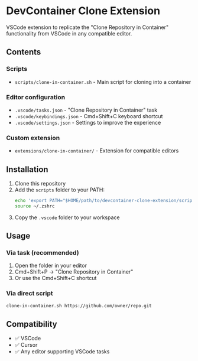 # DevContainer Clone Extension

VSCode extension to replicate the "Clone Repository in Container" functionality from VSCode in any compatible editor.

## Contents

### Scripts

- `scripts/clone-in-container.sh` - Main script for cloning into a container

### Editor configuration

- `.vscode/tasks.json` - "Clone Repository in Container" task
- `.vscode/keybindings.json` - Cmd+Shift+C keyboard shortcut
- `.vscode/settings.json` - Settings to improve the experience

### Custom extension

- `extensions/clone-in-container/` - Extension for compatible editors

## Installation

1. Clone this repository
2. Add the `scripts` folder to your PATH:
   ```bash
   echo 'export PATH="$HOME/path/to/devcontainer-clone-extension/scripts:$PATH"' >> ~/.zshrc
   source ~/.zshrc
   ```
3. Copy the `.vscode` folder to your workspace

## Usage

### Via task (recommended)

1. Open the folder in your editor
2. Cmd+Shift+P → "Clone Repository in Container"
3. Or use the Cmd+Shift+C shortcut

### Via direct script

```bash
clone-in-container.sh https://github.com/owner/repo.git
```

## Compatibility

- ✅ VSCode
- ✅ Cursor
- ✅ Any editor supporting VSCode tasks

